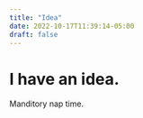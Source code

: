 ```yaml
---
title: "Idea"
date: 2022-10-17T11:39:14-05:00
draft: false
---
```


# I have an idea. 

Manditory nap time.
